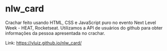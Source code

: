 # nlw_card

Crachar feito usando HTML, CSS e JavaScript puro no evento Next Level Week - HEAT, Rocketseat.
Utilizamos a API de usuários do github para obter informações da pessoa apresentada no crachar.

Link: https://yluiz.github.io/nlw_card/
